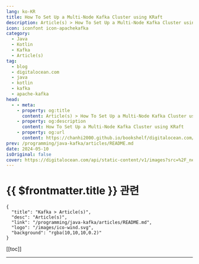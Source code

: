 ```yaml
---
lang: ko-KR
title: How To Set Up a Multi-Node Kafka Cluster using KRaft
description: Article(s) > How To Set Up a Multi-Node Kafka Cluster using KRaft
icon: iconfont icon-apachekafka
category: 
  - Java
  - Kotlin
  - Kafka
  - Article(s)
tag:
  - blog
  - digitalocean.com
  - java
  - kotlin
  - kafka
  - apache-kafka
head:
  - - meta:
    - property: og:title
      content: Article(s) > How To Set Up a Multi-Node Kafka Cluster using KRaft
    - property: og:description
      content: How To Set Up a Multi-Node Kafka Cluster using KRaft
    - property: og:url
      content: https://chanhi2000.github.io/bookshelf/digitalocean.com/how-to-set-up-a-multi-node-kafka-cluster-using-kraft.html
prev: /programming/java-kafka/articles/README.md
date: 2024-05-10
isOriginal: false
cover: https://digitalocean.com/api/static-content/v1/images?src=%2F_next%2Fstatic%2Fmedia%2Fintro-to-cloud.d49bc5f7.jpeg&width=828
---
```


# {{ $frontmatter.title }} 관련

```component VPCard
{
  "title": "Kafka > Article(s)",
  "desc": "Article(s)",
  "link": "/programming/java-kafka/articles/README.md",
  "logo": "/images/ico-wind.svg",
  "background": "rgba(10,10,10,0.2)"
}
```

[[toc]]

---

<SiteInfo
  name="How To Set Up a Multi-Node Kafka Cluster using KRaft | DigitalOcean"
  desc="Learn to create a Kafka cluster with KRaft for scalable, fault-tolerant real-time data processing in this step-by-step tutorial…"
  url="https://digitalocean.com/community/tutorials/how-to-set-up-a-multi-node-kafka-cluster-using-kraft"
  logo="https://digitalocean.com/_next/static/media/favicon.594d6067.ico"
  preview="https://digitalocean.com/api/static-content/v1/images?src=%2F_next%2Fstatic%2Fmedia%2Fintro-to-cloud.d49bc5f7.jpeg&width=828"/>

<!-- TODO: 작성 -->
